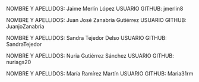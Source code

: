 NOMBRE Y APELLIDOS: Jaime Merlín López
USUARIO GITHUB: jmerlin8

NOMBRE Y APELLIDOS: Juan José Zanabria Gutiérrez
USUARIO GITHUB: JuanjoZanabria

NOMBRE Y APELLIDOS: Sandra Tejedor Delso
USUARIO GITHUB: SandraTejedor

NOMBRE Y APELLIDOS: Nuria Gutiérrez Sánchez
USUARIO GITHUB: nuriags20

NOMBRE Y APELLIDOS: María Ramírez Martín
USUARIO GITHUB: Maria31rm

